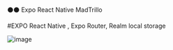 ⚫⚫ Expo React Native MadTrillo

#EXPO React Native , Expo Router, Realm local storage   


![image](https://github.com/user-attachments/assets/44da98a9-d08c-4e3a-83e9-cb5137a36f0d)
